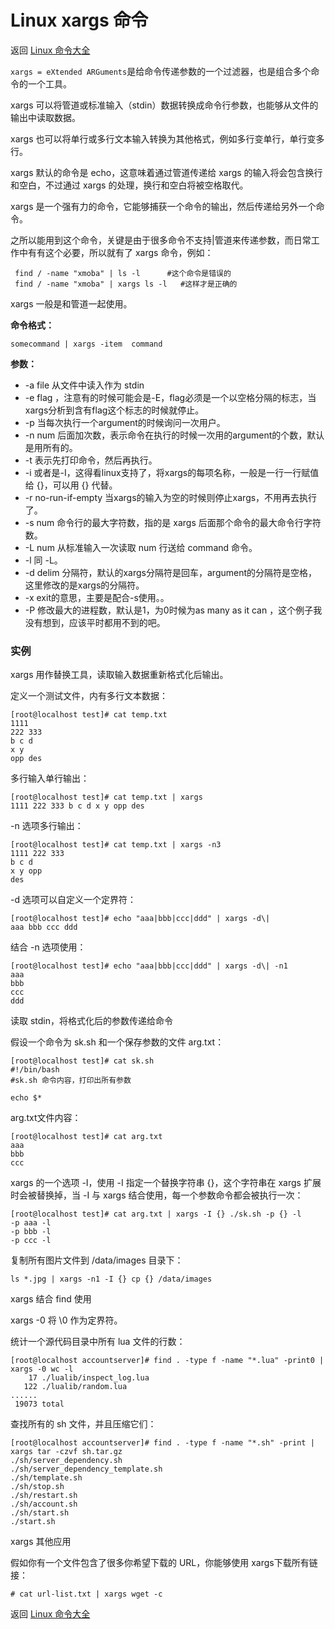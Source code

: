# Linux xargs 命令

返回 [Linux 命令大全](https://ahuang007.github.com/Linux-Command)

`xargs = eXtended ARGuments`是给命令传递参数的一个过滤器，也是组合多个命令的一个工具。

xargs 可以将管道或标准输入（stdin）数据转换成命令行参数，也能够从文件的输出中读取数据。

xargs 也可以将单行或多行文本输入转换为其他格式，例如多行变单行，单行变多行。

xargs 默认的命令是 echo，这意味着通过管道传递给 xargs 的输入将会包含换行和空白，不过通过 xargs 的处理，换行和空白将被空格取代。

xargs 是一个强有力的命令，它能够捕获一个命令的输出，然后传递给另外一个命令。

之所以能用到这个命令，关键是由于很多命令不支持|管道来传递参数，而日常工作中有有这个必要，所以就有了 xargs 命令，例如：

```
 find / -name "xmoba" | ls -l      #这个命令是错误的
 find / -name "xmoba" | xargs ls -l   #这样才是正确的
```

xargs 一般是和管道一起使用。

**命令格式：**

```
somecommand | xargs -item  command
```

**参数：**

- -a file 从文件中读入作为 stdin
- -e flag ，注意有的时候可能会是-E，flag必须是一个以空格分隔的标志，当xargs分析到含有flag这个标志的时候就停止。
- -p 当每次执行一个argument的时候询问一次用户。
- -n num 后面加次数，表示命令在执行的时候一次用的argument的个数，默认是用所有的。
- -t 表示先打印命令，然后再执行。
- -i 或者是-I，这得看linux支持了，将xargs的每项名称，一般是一行一行赋值给 {}，可以用 {} 代替。
- -r no-run-if-empty 当xargs的输入为空的时候则停止xargs，不用再去执行了。
- -s num 命令行的最大字符数，指的是 xargs 后面那个命令的最大命令行字符数。
- -L num 从标准输入一次读取 num 行送给 command 命令。
- -l 同 -L。
- -d delim 分隔符，默认的xargs分隔符是回车，argument的分隔符是空格，这里修改的是xargs的分隔符。
- -x exit的意思，主要是配合-s使用。。
- -P 修改最大的进程数，默认是1，为0时候为as many as it can ，这个例子我没有想到，应该平时都用不到的吧。

### 实例

xargs 用作替换工具，读取输入数据重新格式化后输出。

定义一个测试文件，内有多行文本数据：

```
[root@localhost test]# cat temp.txt 
1111
222 333
b c d
x y
opp des
```

多行输入单行输出：

```
[root@localhost test]# cat temp.txt | xargs
1111 222 333 b c d x y opp des
```

-n 选项多行输出：

```
[root@localhost test]# cat temp.txt | xargs -n3
1111 222 333
b c d
x y opp
des
```

-d 选项可以自定义一个定界符：

```
[root@localhost test]# echo "aaa|bbb|ccc|ddd" | xargs -d\|
aaa bbb ccc ddd
```

结合 -n 选项使用：

```
[root@localhost test]# echo "aaa|bbb|ccc|ddd" | xargs -d\| -n1
aaa
bbb
ccc
ddd
```

读取 stdin，将格式化后的参数传递给命令

假设一个命令为 sk.sh 和一个保存参数的文件 arg.txt：

```
[root@localhost test]# cat sk.sh 
#!/bin/bash
#sk.sh 命令内容，打印出所有参数

echo $*
```

arg.txt文件内容：

```
[root@localhost test]# cat arg.txt 
aaa
bbb
ccc
```

xargs 的一个选项 -I，使用 -I 指定一个替换字符串 {}，这个字符串在 xargs 扩展时会被替换掉，当 -I 与 xargs 结合使用，每一个参数命令都会被执行一次：

```
[root@localhost test]# cat arg.txt | xargs -I {} ./sk.sh -p {} -l
-p aaa -l
-p bbb -l
-p ccc -l
```

复制所有图片文件到 /data/images 目录下：

```
ls *.jpg | xargs -n1 -I {} cp {} /data/images
```

xargs 结合 find 使用

xargs -0 将 \0 作为定界符。

统计一个源代码目录中所有 lua 文件的行数：

```
[root@localhost accountserver]# find . -type f -name "*.lua" -print0 | xargs -0 wc -l
    17 ./lualib/inspect_log.lua
   122 ./lualib/random.lua
......
 19073 total
```

查找所有的 sh 文件，并且压缩它们：

```
[root@localhost accountserver]# find . -type f -name "*.sh" -print | xargs tar -czvf sh.tar.gz
./sh/server_dependency.sh
./sh/server_dependency_template.sh
./sh/template.sh
./sh/stop.sh
./sh/restart.sh
./sh/account.sh
./sh/start.sh
./start.sh
```

xargs 其他应用

假如你有一个文件包含了很多你希望下载的 URL，你能够使用 xargs下载所有链接：

```
# cat url-list.txt | xargs wget -c
```

返回 [Linux 命令大全](https://ahuang007.github.com/Linux-Command)